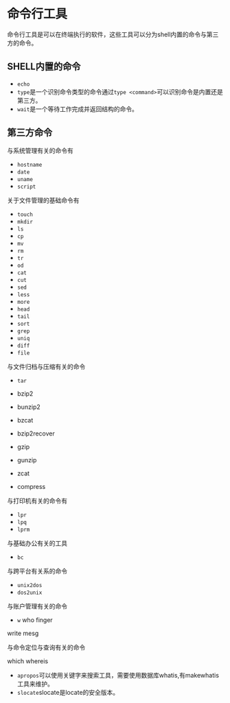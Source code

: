 # 命令行工具

命令行工具是可以在终端执行的软件，这些工具可以分为shell内置的命令与第三方的命令。

## SHELL内置的命令

* `echo`
* `type`是一个识别命令类型的命令通过`type <command>`可以识别命令是内置还是第三方。
* `wait`是一个等待工作完成并返回结构的命令。


## 第三方命令

与系统管理有关的命令有

* `hostname`
* `date`
* `uname`
* `script`

关于文件管理的基础命令有

* `touch`
* `mkdir`
* `ls`
* `cp`
* `mv`
* `rm`
* `tr`
* `od`
* `cat`
* `cut`
* `sed`
* `less`
* `more`
* `head`
* `tail`
* `sort`
* `grep`
* `uniq`
* `diff`
* `file`

与文件归档与压缩有关的命令

* `tar`

* bzip2
* bunzip2
* bzcat
* bzip2recover
* gzip
* gunzip
* zcat
* compress

与打印机有关的命令有

* `lpr`
* `lpq`
* `lprm`


与基础办公有关的工具

* `bc`

与跨平台有关系的命令

* `unix2dos`
* `dos2unix`

与账户管理有关的命令

* `w`
who
finger

write
mesg

与命令定位与查询有关的命令

which
whereis
* `apropos`可以使用关键字来搜索工具，需要使用数据库whatis,有makewhatis工具来维护。
* `slocate`slocate是locate的安全版本。
